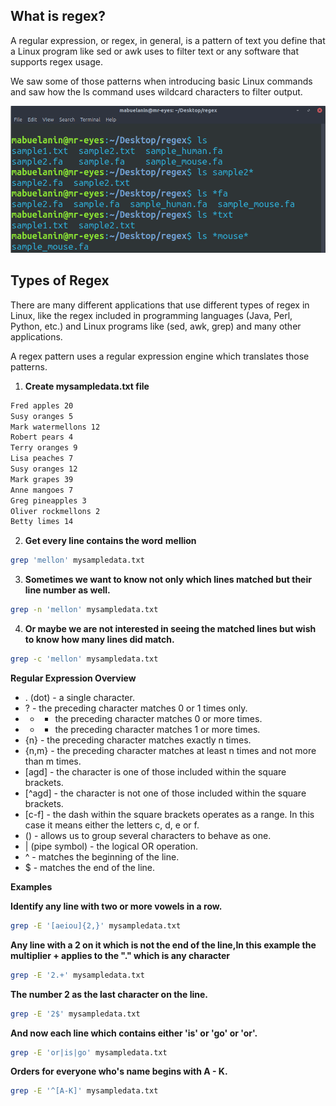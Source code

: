 ## What is regex?
A regular expression, or regex, in general, is a pattern of text you define that a Linux program like sed or awk uses to filter text or any software that supports regex usage.

We saw some of those patterns when introducing basic Linux commands and saw how the ls command uses wildcard characters to filter output.

![regex1.png](./assets/regex1.png)


## Types of Regex

There are many different applications that use different types of regex in Linux, like the regex included in programming languages (Java, Perl, Python, etc.) and Linux programs like (sed, awk, grep) and many other applications.

A regex pattern uses a regular expression engine which translates those patterns.

1. **Create mysampledata.txt file**

```bash
Fred apples 20
Susy oranges 5
Mark watermellons 12
Robert pears 4
Terry oranges 9
Lisa peaches 7
Susy oranges 12
Mark grapes 39
Anne mangoes 7
Greg pineapples 3
Oliver rockmellons 2
Betty limes 14
```

2. **Get every line contains the word** **mellion**

```bash
grep 'mellon' mysampledata.txt
```

3. **Sometimes we want to know not only which lines matched but their line number as well.**

```bash
grep -n 'mellon' mysampledata.txt
```

4. **Or maybe we are not interested in seeing the matched lines but wish to know how many lines did match.**

```bash
grep -c 'mellon' mysampledata.txt
```

**Regular Expression Overview**

- . (dot) - a single character.
- ? - the preceding character matches 0 or 1 times only.
- * - the preceding character matches 0 or more times.
- + - the preceding character matches 1 or more times.
- {n} - the preceding character matches exactly n times.
- {n,m} - the preceding character matches at least n times and not more than m times.
- [agd] - the character is one of those included within the square brackets.
- [^agd] - the character is not one of those included within the square brackets.
- [c-f] - the dash within the square brackets operates as a range. In this case it means either the letters c, d, e or f.
- () - allows us to group several characters to behave as one.
- | (pipe symbol) - the logical OR operation.
- ^ - matches the beginning of the line.
- $ - matches the end of the line.


**Examples**

**Identify any line with two or more vowels in a row.**

```bash
grep -E '[aeiou]{2,}' mysampledata.txt
```

**Any line with a 2 on it which is not the end of the line,In this example the multiplier + applies to the "." which is any character**

```bash
grep -E '2.+' mysampledata.txt
```

**The number 2 as the last character on the line.**

```bash
grep -E '2$' mysampledata.txt
```

**And now each line which contains either 'is' or 'go' or 'or'.**

```bash
grep -E 'or|is|go' mysampledata.txt
```

**Orders for everyone who's name begins with A - K.**

```bash
grep -E '^[A-K]' mysampledata.txt
```

























